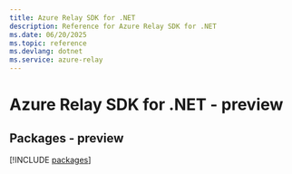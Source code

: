 ```yaml
---
title: Azure Relay SDK for .NET
description: Reference for Azure Relay SDK for .NET
ms.date: 06/20/2025
ms.topic: reference
ms.devlang: dotnet
ms.service: azure-relay
---
```

# Azure Relay SDK for .NET - preview
## Packages - preview
[!INCLUDE [packages](relay-index.md)]